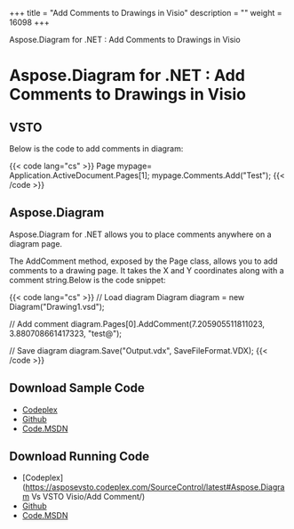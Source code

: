 +++
title = "Add Comments to Drawings in Visio" 
description = "" 
weight = 16098 
+++

Aspose.Diagram for .NET : Add Comments to Drawings in Visio  

# Aspose.Diagram for .NET : Add Comments to Drawings in Visio


## VSTO

Below is the code to add comments in diagram:

{{< code lang="cs" >}}
 Page mypage= Application.ActiveDocument.Pages[1];
 mypage.Comments.Add("Test");
{{< /code >}}

## Aspose.Diagram

Aspose.Diagram for .NET allows you to place comments anywhere on a diagram page.

The AddComment method, exposed by the Page class, allows you to add comments to a drawing page. It takes the X and Y coordinates along with a comment string.Below is the code snippet:

{{< code lang="cs" >}}
 // Load diagram
 Diagram diagram = new Diagram("Drawing1.vsd");

 // Add comment
 diagram.Pages[0].AddComment(7.205905511811023, 3.880708661417323, "test@");

 // Save diagram
 diagram.Save("Output.vdx", SaveFileFormat.VDX);
{{< /code >}}

## Download Sample Code

*   [Codeplex](https://asposevsto.codeplex.com/releases/view/617141)
*   [Github](https://github.com/aspose-diagram/Aspose.Diagram-for-.NET/releases/tag/AsposeDiagramVsVSTOv1.1)
*   [Code.MSDN](https://code.msdn.microsoft.com/AsposeDiagram-Vs-VSTO-fb086932)

## Download Running Code

*   [Codeplex](https://asposevsto.codeplex.com/SourceControl/latest#Aspose.Diagram Vs VSTO Visio/Add Comment/)
*   [Github](https://github.com/aspose-diagram/Aspose.Diagram-for-.NET/tree/master/Plugins/Aspose.Diagram%20Vs%20VSTO%20Visio/Code%20Comparison%20of%20Common%20Features/Add%20Comment)
*   [Code.MSDN](https://code.msdn.microsoft.com/AsposeDiagram-Vs-VSTO-fb086932/view/SourceCode#content)

